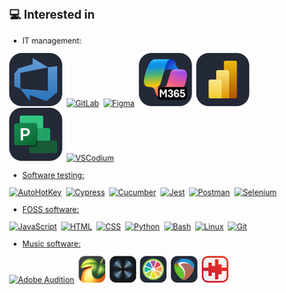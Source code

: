 ## 💻 Interested in

* IT management:

<a href="https://azure.microsoft.com/pt-br/products/devops/server/"><img src="./azure-devops.svg" alt="Azure DevOps" title="Azure DevOps"/></a> &nbsp;<a href="https://about.gitlab.com/"><img src="https://skillicons.dev/icons?i=gitlab" alt="GitLab" title="GitLab"/></a> &nbsp;<a href="https://www.figma.com/"><img src="https://skillicons.dev/icons?i=figma" alt="Figma" title="Figma"/></a> &nbsp;<a href="https://www.microsoft365.com/"><img src="./ms-365.svg" alt="Microsoft 365" title="Microsoft 365"/></a> &nbsp;<a href="https://powerbi.microsoft.com/"><img src="./power-bi.svg" alt="Power BI" title="Power BI"/></a> &nbsp;<a href="https://www.microsoft.com/en-us/microsoft-365/planner/microsoft-project"><img src="./ms-project.svg" alt="Microsoft Project" title="Microsoft Project"/></a> &nbsp;<a href="https://vscodium.com/"><img src="https://skillicons.dev/icons?i=vscodium" alt="VSCodium" title="VSCodium"/>

* Software testing:

<a href="https://autohotkey.com/"><img src="https://autohotkey.com/static/ahk76.png" height="49" alt="AutoHotKey" title="AutoHotKey"/></a> &nbsp;<a href="https://www.cypress.io/"><img src="https://skillicons.dev/icons?i=cypress&theme=light" alt="Cypress" title="Cypress"/></a> &nbsp;<a href="https://cucumber.io/"><img src="https://skillicons.dev/icons?i=gherkin" alt="Cucumber" title="Cucumber"/></a> &nbsp;<a href="https://jestjs.io/"><img src="https://skillicons.dev/icons?i=jest" alt="Jest" title="Jest"/></a> &nbsp;<a href="https://www.postman.com/"><img src="https://skillicons.dev/icons?i=postman" alt="Postman" title="Postman"/></a> &nbsp;<a href="https://www.selenium.dev/"><img src="https://skillicons.dev/icons?i=selenium" alt="Selenium" title="Selenium"/>

* FOSS software:

<a href="https://developer.mozilla.org/en-US/docs/Web/JavaScript/Guide/Introduction"><img src="https://skillicons.dev/icons?i=js" alt="JavaScript" title="JavaScript"/></a> &nbsp;<a href="https://developer.mozilla.org/en-US/docs/Web/HTML"><img src="https://skillicons.dev/icons?i=html" alt="HTML" title="HTML"/></a> &nbsp;<a href="https://developer.mozilla.org/en-US/docs/Web/CSS"><img src="https://skillicons.dev/icons?i=css" alt="CSS" title="CSS"/></a> &nbsp;<a href="https://www.python.org/"><img src="https://skillicons.dev/icons?i=python" alt="Python" title="Python"/></a> &nbsp;<a href="https://www.gnu.org/software/bash/"><img src="https://skillicons.dev/icons?i=bash" alt="Bash" title="Bash"/></a> &nbsp;<a href="https://www.kernel.org/linux.html"><img src="https://skillicons.dev/icons?i=linux&theme=light" alt="Linux" title="Linux"/></a> &nbsp;<a href="https://git-scm.com/"><img src="https://skillicons.dev/icons?i=git" alt="Git" title="Git"/>

* Music software:

<a href="https://www.adobe.com/products/audition.html"><img src="https://skillicons.dev/icons?i=au" alt="Adobe Audition" title="Adobe Audition"/></a> &nbsp;<a href="https://www.image-line.com/fl-studio/"><img src="./FL-Studio.png" height="48" alt="FL Studio" title="FL Studio"/></a> &nbsp;<a href="https://www.izotope.com/en/products/rx.html"><img src="./izotope_rx.png" height="48" alt="iZotope RX" title="iZotope RX"/></a> &nbsp;<a href="https://juce.com/"><img src="./juce.svg" height="48" alt="JUCE Framework" title="JUCE Framework"/></a> &nbsp;<a href="https://www.reaper.fm/"><img src="./reaper-icon-69.png" height=48 alt="REAPER" title="REAPER"/></a> &nbsp;<a href="https://tenacityaudio.org/"><img src="./tenacity.svg" height=48 alt="Tenacity" title="Tenacity"/>
